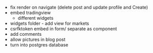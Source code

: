 - fix render on navigate (delete post and update profile and Create)
- embed tradingview
    - different widgets
- widgets folder - add view for markets
- csrfktoken embed in form/ separate as component
- add comments
- allow pictures in blog post
- turn into postgres database